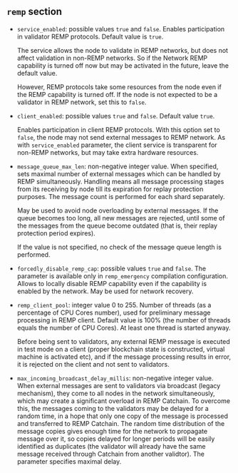 `remp` section
------------

* `service_enabled`: possible values `true` and `false`. 
Enables participation in validator REMP protocols. Default value is `true`.

  The service allows the node to validate in REMP networks, but does not affect validation
  in non-REMP networks. So if the Network REMP capability is turned off now but may be activated 
  in the future, leave the default value.

  However, REMP protocols take some resources from the node even if the REMP capability is
  turned off. If the node is not expected to be a validator in REMP network,
  set this to `false`.

* `client_enabled`: possible values `true` and `false`. Default value `true`.

  Enables participation in client REMP protocols. With this option
  set to `false`, the node may not send external messages to 
  REMP network. As with `service_enabled` parameter, the client service is transparent
  for non-REMP networks, but may take extra hardware resources.

* `message_queue_max_len`: non-negative integer value.
  When specified, sets maximal number of external messages
  which can be handled by REMP simultaneously. Handling means all 
  message processing stages from its receiving by node till
  its expiration for replay protection purposes. The message count
  is performed for each shard separately.

  May be used to avoid node overloading by external messages. If the  
  queue becomes too long, all new messages are rejected, until some of the 
  messages from the queue become outdated (that is, their replay protection 
  period expires).

  If the value is not specified, no check of the message queue length is performed.
  
* `forcedly_disable_remp_cap`: possible values `true` and `false`. The parameter is
  available only in `remp_emergency` compilation configuration. Allows to locally 
  disable REMP capability even if the capability is enabled by the network. May be
  used for network recovery.

* `remp_client_pool`: integer value 0 to 255. Number of threads (as a percentage of CPU Cores number), 
  used for preliminary message processing in REMP client.
  Default value is 100% (the number of threads equals the number of CPU Cores). 
  At least one thread is started anyway.

  Before being sent to validators, any external REMP message is executed in test mode on a client
  (proper blockchain state is constructed, virtual machine is activated etc), and if the message
  processing results in error, it is rejected on the client and not sent to validators.

* `max_incoming_broadcast_delay_millis`: non-negative integer value. When external 
  messages are sent to validators via broadcast (legacy mechanism), they come to all nodes 
  in the network simultaneously, which may create a significant overload in 
  REMP Catchain. To overcome this, the messages coming to the validators may be 
  delayed for a random time, in a hope that only one copy of the message is
  processed and transferred to REMP Catchain. The random time distribution of the message
  copies gives enough time for the network to propagate message over it, so copies delayed
  for longer periods will be easily identified as duplicates (the validator will
  already have the same message received through Catchain from another validtor). 
  The parameter specifies maximal delay. 
